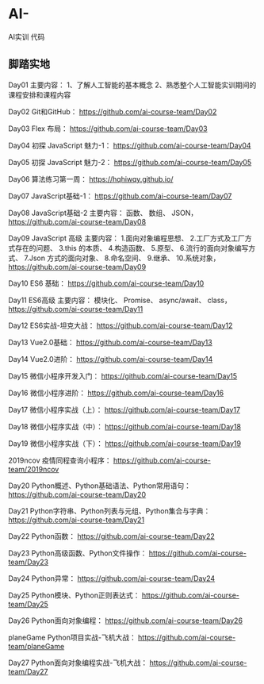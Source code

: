 # AI-
AI实训 代码
## 脚踏实地 

Day01
主要内容：
1、了解人工智能的基本概念
2、熟悉整个人工智能实训期间的课程安排和课程内容

Day02
Git和GitHub：
https://github.com/ai-course-team/Day02

Day03
Flex 布局：
https://github.com/ai-course-team/Day03

Day04
初探 JavaScript 魅力-1：
https://github.com/ai-course-team/Day04

Day05
初探 JavaScript 魅力-2：
https://github.com/ai-course-team/Day05

Day06
算法练习第一周：
https://hqhiwqy.github.io/

Day07
JavaScript基础-1：
https://github.com/ai-course-team/Day07

Day08
JavaScript基础-2
主要内容：
函数、
数组、
JSON，
https://github.com/ai-course-team/Day08

Day09
JavaScript 高级
主要内容：
1.面向对象编程思想、
2.工厂方式及工厂方式存在的问题、
3.this 的本质、
4.构造函数、
5.原型、
6.流行的面向对象编写方式、
7.Json 方式的面向对象、
8.命名空间、
9.继承、
10.系统对象，
https://github.com/ai-course-team/Day09

Day10
ES6 基础：
https://github.com/ai-course-team/Day10

Day11
ES6高级
主要内容：
模块化、
Promise、
async/await、
class，
https://github.com/ai-course-team/Day11

Day12
ES6实战-坦克大战：
https://github.com/ai-course-team/Day12

Day13
Vue2.0基础：
https://github.com/ai-course-team/Day13

Day14
Vue2.0进阶：
https://github.com/ai-course-team/Day14

Day15
微信小程序开发入门：
https://github.com/ai-course-team/Day15

Day16
微信小程序进阶：
https://github.com/ai-course-team/Day16

Day17
微信小程序实战（上）：
https://github.com/ai-course-team/Day17

Day18
微信小程序实战（中）：
https://github.com/ai-course-team/Day18

Day19
微信小程序实战（下）：
https://github.com/ai-course-team/Day19

2019ncov
疫情同程查询小程序：
https://github.com/ai-course-team/2019ncov

Day20
Python概述、Python基础语法、Python常用语句：
https://github.com/ai-course-team/Day20

Day21
Python字符串、Python列表与元组、Python集合与字典：
https://github.com/ai-course-team/Day21

Day22
Python函数：
https://github.com/ai-course-team/Day22

Day23
Python高级函数、Python文件操作：
https://github.com/ai-course-team/Day23

Day24
Python异常：
https://github.com/ai-course-team/Day24

Day25
Python模块、Python正则表达式：
https://github.com/ai-course-team/Day25

Day26
Python面向对象编程：
https://github.com/ai-course-team/Day26

planeGame
Python项目实战-飞机大战：
https://github.com/ai-course-team/planeGame

Day27
Python面向对象编程实战-飞机大战：
https://github.com/ai-course-team/Day27
